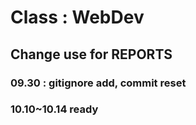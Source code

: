 # Class : WebDev

## Change use for REPORTS

### 09.30 : gitignore add, commit reset
### 10.10~10.14 ready
